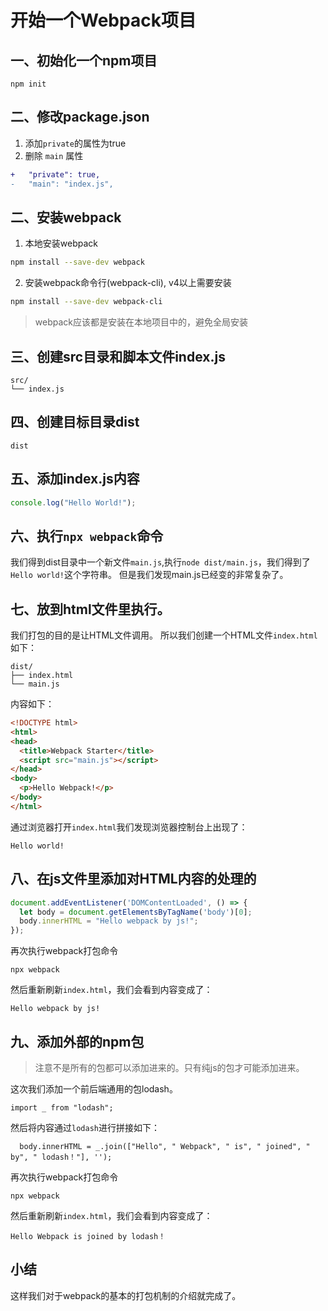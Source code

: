 
# 开始一个Webpack项目

## 一、初始化一个npm项目

```
npm init
```

## 二、修改package.json

1. 添加`private`的属性为true
2. 删除 `main` 属性

```diff 
+   "private": true,
-   "main": "index.js",
```

## 二、安装webpack

1. 本地安装webpack
```bash
npm install --save-dev webpack
```

2. 安装webpack命令行(webpack-cli), v4以上需要安装
```bash
npm install --save-dev webpack-cli
```

> webpack应该都是安装在本地项目中的，避免全局安装

## 三、创建src目录和脚本文件index.js

```
src/
└── index.js
```

## 四、创建目标目录dist
```
dist
```

## 五、添加index.js内容
```js
console.log("Hello World!");
```
## 六、执行`npx webpack`命令
我们得到dist目录中一个新文件`main.js`,执行`node dist/main.js`，我们得到了`Hello world!`这个字符串。
但是我们发现main.js已经变的非常复杂了。

## 七、放到html文件里执行。

我们打包的目的是让HTML文件调用。
所以我们创建一个HTML文件`index.html`如下：
```
dist/
├── index.html
└── main.js
```
内容如下：
```html
<!DOCTYPE html>
<html>
<head>
  <title>Webpack Starter</title>
  <script src="main.js"></script>
</head>
<body>
  <p>Hello Webpack!</p>
</body>
</html>
```

通过浏览器打开`index.html`我们发现浏览器控制台上出现了：
```
Hello world!
```

## 八、在js文件里添加对HTML内容的处理的

```js
document.addEventListener('DOMContentLoaded', () => {
  let body = document.getElementsByTagName('body')[0];
  body.innerHTML = "Hello webpack by js!";
});

```
再次执行webpack打包命令
```
npx webpack
```

然后重新刷新`index.html`，我们会看到内容变成了：
```
Hello webpack by js!
```

## 九、添加外部的npm包
> 注意不是所有的包都可以添加进来的。只有纯js的包才可能添加进来。

这次我们添加一个前后端通用的包lodash。

```
import _ from "lodash";
```
然后将内容通过`lodash`进行拼接如下：

```
  body.innerHTML = _.join(["Hello", " Webpack", " is", " joined", " by", " lodash！"], '');
```

再次执行webpack打包命令
```
npx webpack
```

然后重新刷新`index.html`，我们会看到内容变成了：
```
Hello Webpack is joined by lodash！
```

## 小结

这样我们对于webpack的基本的打包机制的介绍就完成了。

